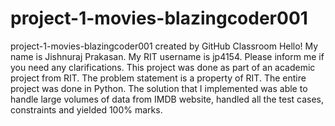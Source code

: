 # project-1-movies-blazingcoder001
project-1-movies-blazingcoder001 created by GitHub Classroom
Hello!
My name is Jishnuraj Prakasan.
My RIT username is jp4154.
Please inform me if you need any clarifications.
This project was done as part of an academic project from RIT. The problem statement is a property of RIT. 
The entire project was done in Python. The solution that I implemented was able to handle large volumes of data from IMDB website, handled all the 
test cases, constraints and yielded 100% marks.
